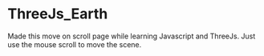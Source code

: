 # ThreeJs_Earth

Made this move on scroll page while learning Javascript and ThreeJs.
Just use the mouse scroll to move the scene.
